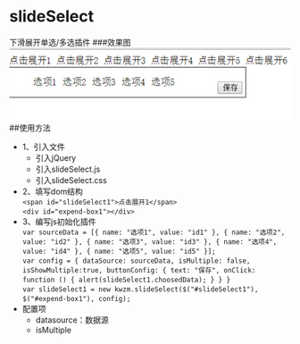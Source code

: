 # slideSelect
下滑展开单选/多选插件
###效果图
![img](https://raw.githubusercontent.com/kwzm/slideSelect/master/img/effectPicture1.jpg)
##使用方法
- 1、引入文件
  - 引入jQuery
  - 引入slideSelect.js
  - 引入slideSelect.css
- 2、填写dom结构  
`<span id="slideSelect1">点击展开1</span>`  
`<div id="expend-box1"></div>`  
- 3、编写js初始化插件  
`var sourceData = [{
                name: "选项1",
                value: "id1"
            }, {
                name: "选项2",
                value: "id2"
            }, {
                name: "选项3",
                value: "id3"
            }, {
                name: "选项4",
                value: "id4"
            }, {
                name: "选项5",
                value: "id5"
            }];`  
`var config = {
                dataSource: sourceData,
                isMultiple: false,
                isShowMultiple:true,
                buttonConfig: {
                    text: "保存",
                    onClick: function () {
                        alert(slideSelect1.choosedData);
                    }
                }
            }
`  
`var slideSelect1 = new kwzm.slideSelect($("#slideSelect1"), $("#expend-box1"), config);`  
- 配置项
  - datasource：数据源
  - isMultiple




